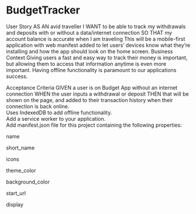 # BudgetTracker
User Story
AS AN avid traveller I WANT to be able to track my withdrawals and deposits with or without a data/internet connection
SO THAT my account balance is accurate when I am traveling
This will be a mobile-first application with web manifest added to let users’ devices know what they’re installing and how the app should look on the home screen.
Business Context
Giving users a fast and easy way to track their money is important, but allowing them to access that information anytime is even more important. Having offline functionality is paramount to our applications success.

Acceptance Criteria
GIVEN a user is on Budget App without an internet connection WHEN the user inputs a withdrawal or deposit THEN that will be shown on the page, and added to their transaction history when their connection is back online.
</br>
Uses IndexedDB to add offline functionality. 
</br>
Add a service worker to your application. 
</br>
Add manifest.json file for this project containing the following properties:

name

short_name

icons

theme_color

background_color

start_url

display
